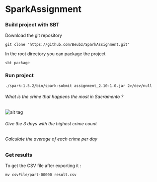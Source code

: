 # SparkAssignment

### Build project with SBT

Download the git repository  

```
git clone "https://github.com/Beubz/SparkAssignment.git"
```

In the root directory you can package the project 

```
sbt package
```

### Run project

```
./spark-1.5.2/bin/spark-submit assignment_2.10-1.0.jar 2>/dev/null
```

###### What is the crime that happens the most in Sacramento ?

![alt tag](https://github.com/beubz/SparkAssignment/img/RDD1.png)

###### Give the 3 days with the highest crime count

###### Calculate the average of each crime per day

### Get results

To get the CSV file after exporting it :

```
mv csvFile/part-00000 result.csv
```